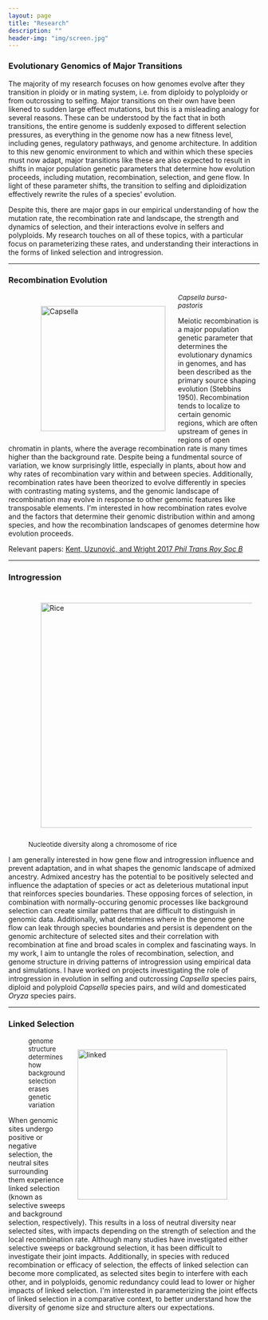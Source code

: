 ```yaml
---
layout: page
title: "Research"
description: ""
header-img: "img/screen.jpg"
---
```


### Evolutionary Genomics of Major Transitions

The majority of my research focuses on how genomes evolve after they transition in ploidy or in mating system, i.e. from diploidy to polyploidy or from outcrossing to selfing.
Major transitions on their own have been likened to sudden large effect mutations, but this is a misleading analogy for several reasons.
These can be understood by the fact that in both transitions, the entire genome is suddenly exposed to different selection pressures, as everything in the genome now has a new fitness level, including genes, regulatory pathways, and genome architecture.
In addition to this new genomic environment to which and within which these species must now adapt, major transitions like these are also expected to result in shifts in major population genetic parameters that determine how evolution proceeds, including mutation, recombination, selection, and gene flow.
In light of these parameter shifts, the transition to selfing and diploidization effectively rewrite the rules of a species' evolution.

Despite this, there are major gaps in our empirical understanding of how the mutation rate, the recombination rate and landscape, the strength and dynamics of selection, and their interactions evolve in selfers and polyploids.
My research touches on all of these topics, with a particular focus on parameterizing these rates, and understanding their interactions in the forms of linked selection and introgression.

___

### Recombination Evolution

<div class="left_figure"><figure>
	<img src="/img/cap2.jpg" alt="Capsella" style="float: left" width="250" hspace="25" vspace="25" />
	<figcaption>
		<font size="2"><i>Capsella bursa-pastoris</i></font>
	</figcaption>
</figure></div>

Meiotic recombination is a major population genetic parameter that determines the evolutionary dynamics in genomes, and has been described as the primary source shaping evolution (Stebbins 1950).
Recombination tends to localize to certain genomic regions, which are often upstream of genes in regions of open chromatin in plants, where the average recombination rate is many times higher than the background rate.
Despite being a fundmental source of variation, we know surprisingly little, especially in plants, about how and why rates of recombination vary within and between species.
Additionally, recombination rates have been theorized to evolve differently in species with contrasting mating systems, and the genomic landscape of recombination may evolve in response to other genomic features like transposable elements.
I'm interested in how recombination rates evolve and the factors that determine their genomic distribution within and among species, and how the recombination landscapes of genomes determine how evolution proceeds.

Relevant papers: [Kent, Uzunović, and Wright 2017 _Phil Trans Roy Soc B_](https://paperpile.com/shared/ifUB4H)

___

### Introgression

<div class="left_figure"><figure>
	<img src="/img/rice.png" alt="Rice" style="float: left" width="450" hspace="25" vspace="25" />
	<figcaption>
		<font size="2">Nucleotide diversity along a chromosome of rice</font>
	</figcaption>
</figure></div>

I am generally interested in how gene flow and introgression influence and prevent adaptation, and in what shapes the genomic landscape of admixed ancestry.
Admixed ancestry has the potential to be positively selected and influence the adaptation of species or act as deleterious mutational input that reinforces species boundaries.
These opposing forces of selection, in combination with normally-occuring genomic processes like background selection can create similar patterns that are difficult to distinguish in genomic data.
Additionally, what determines where in the genome gene flow can leak through species boundaries and persist is dependent on the genomic architecture of selected sites and their correlation with recombination at fine and broad scales in complex and fascinating ways.
In my work, I aim to untangle the roles of recombination, selection, and genome structure in driving patterns of introgression using empirical data and simulations.
I have worked on projects investigating the role of introgression in evolution in selfing and outcrossing _Capsella_ species pairs, diploid and polyploid _Capsella_ species pairs, and wild and domesticated _Oryza_ species pairs.

___

### Linked Selection
<div class="right_figure"><figure>
        <img src="/img/B.gif" alt="linked" style="float: right" width="300" hspace="25" vspace="25" />
        <figcaption>
                <font size="2">genome structure determines how background selection erases genetic variation</font>
        </figcaption>
</figure></div>

When genomic sites undergo positive or negative selection, the neutral sites surrounding them experience linked selection (known as selective sweeps and background selection, respectively).
This results in a loss of neutral diversity near selected sites, with impacts depending on the strength of selection and the local recombination rate.
Although many studies have investigated either selective sweeps or background selection, it has been difficult to investigate their joint impacts.
Additionally, in species with reduced recombination or efficacy of selection, the effects of linked selection can become more complicated, as selected sites begin to interfere with each other, and in polyploids, genomic redundancy could lead to lower or higher impacts of linked selection.
I'm interested in parameterizing the joint effects of linked selection in a comparative context, to better understand how the diversity of genome size and structure alters our expectations.
